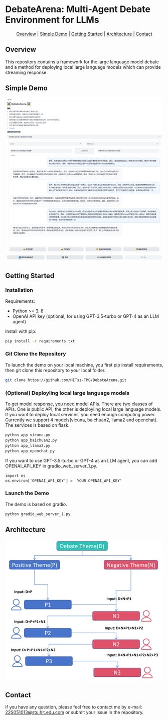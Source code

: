 # DebateArena: Multi-Agent Debate Environment for LLMs

<div align="center">

 [Overview](https://github.com/HITsz-TMG/DebateArena#overview) | [Simple Demo](https://github.com/HITsz-TMG/DebateArena#simple-demo) | [Getting Started](https://github.com/HITsz-TMG/DebateArena#getting-started) | [Architecture](https://github.com/HITsz-TMG/DebateArena#architecture) | [Contact](https://github.com/HITsz-TMG/DebateArena#contact)

</div>


## Overview

This repository contains a framework for the large language model debate and a method for deploying local large language models which can provide streaming response.


## Simple Demo
![DebateArena Demo](imgs/DebateExample.png)

## Getting Started


### Installation
Requirements:

- Python >= 3. 8
- OpenAI API key (optional, for using GPT-3.5-turbo or GPT-4 as an LLM agent)

Install with pip:
```bash
pip install -r requirements.txt
```



### Git Clone the Repository
To launch the demo on your local machine, you first pip install requirements, then git clone this repository to your local folder.
```bash
git clone https://github.com/HITsz-TMG/DebateArena.git
```
### (Optional) Deployling local large language models
To get model response, you need model APIs. There are two classes of APIs. One is public API, the other is deployling local large language models. If you want to deploy local services, you need enough computing power. Currently we support 4 models(vicuna, baichuan2, llama2 and openchat). The services is based on flask.
```bash
python app_vicuna.py
python app_baichuan2.py
python app_llama2.py
python app_openchat.py
```
If you want to use GPT-3.5-turbo or GPT-4 as an LLM agent, you can add OPENAI_API_KEY in gradio_web_server_1.py.
```
import os
os.environ['OPENAI_API_KEY'] = 'YOUR OPENAI_API_KEY'
```
### Launch the Demo
The demo is based on gradio.
```bash
python gradio_web_server_1.py
```

## Architecture
![Architecture](imgs/Architecture.png)

## Contact
If you have any question, please feel free to contact me by e-mail: 22S051013@stu.hit.edu.com or submit your issue in the repository.

<!-- ## Citation
```
@article{shi2023generative,
  title={Generative Multimodal Entity Linking},
  author={Shi, Senbao and Xu, Zhenran and Hu, Baotian and Zhang, Min},
  journal={arXiv preprint arXiv:2306.12725},
  year={2023}
}
```

## License
This repository respects to Apache license 2.0. -->
